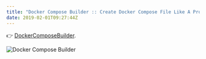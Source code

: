 ```yaml
---
title: "Docker Compose Builder :: Create Docker Compose File Like A Pro"
date: 2019-02-01T09:27:44Z
---
```


👉 [DockerComposeBuilder](https://www.docker-compose-builder.com/).

![Docker Compose Builder](/images/dockercomposebuilder-cover-image.png)